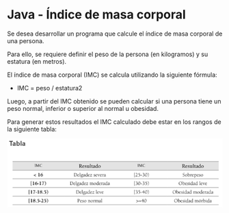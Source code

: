 # Java - Índice de masa corporal

Se desea desarrollar un programa que calcule el índice de masa corporal de una persona. 

Para ello, se requiere definir el peso de la persona (en kilogramos) y su estatura (en metros). 

El índice de masa corporal (IMC) se calcula utilizando la siguiente fórmula:

* IMC = peso / estatura2

Luego, a partir del IMC obtenido se pueden calcular si una persona tiene un peso normal, inferior o superior al normal u obesidad. 

Para generar estos resultados el IMC calculado debe estar en los rangos de la siguiente tabla:

![TablaIMC](src/main/resources/assets/TablaIMC.png "Tabla IMC")
